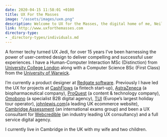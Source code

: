 ```yaml
---
date: 2020-04-15 11:58:01 +0100
title: UX For the Masses
image: "/assets/images/uxm.png"
description: Welcome to UX for the Masses, the digital home of me, Neil Turner.
link: http://www.uxforthemasses.com
directory-type: 
- _directory-types/individuals.md
---
```

A former techy turned UX Jedi, for over 15 years I’ve been harnessing the power of user-centred design to deliver compelling and successful user experiences. I have a Human-Computer Interaction MSc (Distinction) from [University College London](https://www.ucl.ac.uk/) along with a Computer Science BSc (First Class) from the [University of Warwick](https://warwick.ac.uk/).

I’m currently a product designer at [Redgate software](https://www.red-gate.com/). Previously I have led the UX for projects at [CashFlows](https://www.cashflows.com/) (a fintech start-up), [AstraZeneca](https://www.astrazeneca.com/) (a biopharmaceutical company), [ProQuest](http://www.proquest.com/) (a content & technology company), [Omobono](http://www.omobono.com/) (a specialist B2B digital agency), [TUI](http://www.tuitravelplc.com/) (Europe’s largest holiday tour operator), [johnlewis.com](http://www.johnlewis.com/)(a leading UK ecommerce website), [Cambridge Assessment](http://www.cambridgeassessment.org.uk/) (an international exams group) and been a UX consultant for [Webcredible](http://www.webcredible.co.uk/) (an industry leading UX consultancy) and a full service digital agency.

I currently live in Cambridge in the UK with my wife and two children.